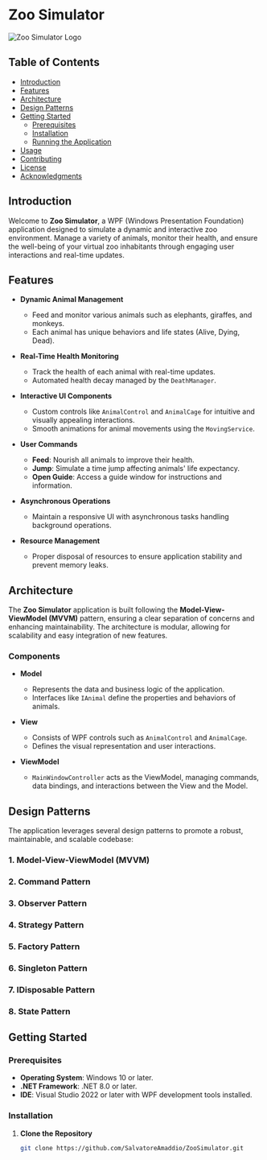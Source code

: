 # Zoo Simulator

![Zoo Simulator Logo](Images/zoo_simulator_logo.png)

## Table of Contents

- [Introduction](#introduction)
- [Features](#features)
- [Architecture](#architecture)
- [Design Patterns](#design-patterns)
- [Getting Started](#getting-started)
  - [Prerequisites](#prerequisites)
  - [Installation](#installation)
  - [Running the Application](#running-the-application)
- [Usage](#usage)
- [Contributing](#contributing)
- [License](#license)
- [Acknowledgments](#acknowledgments)

## Introduction

Welcome to **Zoo Simulator**, a WPF (Windows Presentation Foundation) application designed to simulate a dynamic and interactive zoo environment. Manage a variety of animals, monitor their health, and ensure the well-being of your virtual zoo inhabitants through engaging user interactions and real-time updates.

## Features

- **Dynamic Animal Management**
  - Feed and monitor various animals such as elephants, giraffes, and monkeys.
  - Each animal has unique behaviors and life states (Alive, Dying, Dead).

- **Real-Time Health Monitoring**
  - Track the health of each animal with real-time updates.
  - Automated health decay managed by the `DeathManager`.

- **Interactive UI Components**
  - Custom controls like `AnimalControl` and `AnimalCage` for intuitive and visually appealing interactions.
  - Smooth animations for animal movements using the `MovingService`.

- **User Commands**
  - **Feed**: Nourish all animals to improve their health.
  - **Jump**: Simulate a time jump affecting animals' life expectancy.
  - **Open Guide**: Access a guide window for instructions and information.

- **Asynchronous Operations**
  - Maintain a responsive UI with asynchronous tasks handling background operations.

- **Resource Management**
  - Proper disposal of resources to ensure application stability and prevent memory leaks.

## Architecture

The **Zoo Simulator** application is built following the **Model-View-ViewModel (MVVM)** pattern, ensuring a clear separation of concerns and enhancing maintainability. The architecture is modular, allowing for scalability and easy integration of new features.

### Components

- **Model**
  - Represents the data and business logic of the application.
  - Interfaces like `IAnimal` define the properties and behaviors of animals.
  
- **View**
  - Consists of WPF controls such as `AnimalControl` and `AnimalCage`.
  - Defines the visual representation and user interactions.
  
- **ViewModel**
  - `MainWindowController` acts as the ViewModel, managing commands, data bindings, and interactions between the View and the Model.

## Design Patterns

The application leverages several design patterns to promote a robust, maintainable, and scalable codebase:

### 1. Model-View-ViewModel (MVVM)
### 2. Command Pattern
### 3. Observer Pattern
### 4. Strategy Pattern
### 5. Factory Pattern
### 6. Singleton Pattern
### 7. IDisposable Pattern
### 8. State Pattern
## Getting Started

### Prerequisites

- **Operating System**: Windows 10 or later.
- **.NET Framework**: .NET 8.0 or later.
- **IDE**: Visual Studio 2022 or later with WPF development tools installed.

### Installation

1. **Clone the Repository**

   ```bash
   git clone https://github.com/SalvatoreAmaddio/ZooSimulator.git
